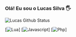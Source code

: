 ### Olá! Eu sou o Lucas Silva 🖐️

![Lucas Github Status](https://github-readme-stats.vercel.app/api?username=rebornrs&show_icons=true&theme=radical)

[![Lua](https://img.shields.io/badge/Lua-2C2D72?style=for-the-badge&logo=lua&logoColor=white)]
[![Javascript](https://img.shields.io/badge/JavaScript-323330?style=for-the-badge&logo=javascript&logoColor=F7DF1E)]
[![Php](https://img.shields.io/badge/PHP-777BB4?style=for-the-badge&logo=php&logoColor=white)]

